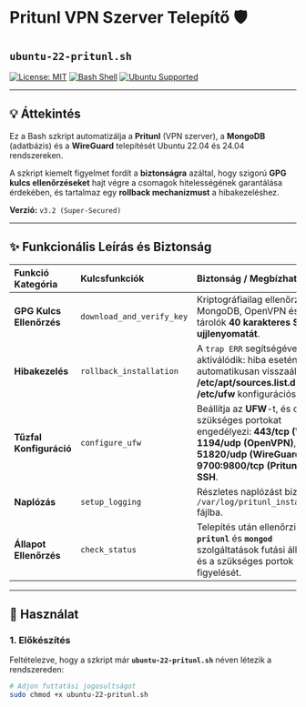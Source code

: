 # Pritunl VPN Szerver Telepítő 🛡️

## `ubuntu-22-pritunl.sh`

[![License: MIT](https://img.shields.io/badge/License-MIT-yellow.svg)](https://opensource.org/licenses/MIT)
[![Bash Shell](https://img.shields.io/badge/Shell-Bash-blue.svg)](https://www.gnu.org/software/bash/)
[![Ubuntu Supported](https://img.shields.io/badge/Ubuntu-22.04%20%7C%2024.04-orange)](https://ubuntu.com/)

---

## 💡 Áttekintés

Ez a Bash szkript automatizálja a **Pritunl** (VPN szerver), a **MongoDB** (adatbázis) és a **WireGuard** telepítését Ubuntu 22.04 és 24.04 rendszereken.

A szkript kiemelt figyelmet fordít a **biztonságra** azáltal, hogy szigorú **GPG kulcs ellenőrzéseket** hajt végre a csomagok hitelességének garantálása érdekében, és tartalmaz egy **rollback mechanizmust** a hibakezeléshez.

**Verzió:** `v3.2 (Super-Secured)`

---

## ✨ Funkcionális Leírás és Biztonság

| Funkció Kategória | Kulcsfunkciók | Biztonság / Megbízhatóság |
| :--- | :--- | :--- |
| **GPG Kulcs Ellenőrzés** | `download_and_verify_key` | Kriptográfiailag ellenőrzi a MongoDB, OpenVPN és Pritunl tárolók **40 karakteres SHA ujjlenyomatát**. |
| **Hibakezelés** | `rollback_installation` | A `trap ERR` segítségével aktiválódik: hiba esetén automatikusan visszaállítja az **/etc/apt/sources.list.d** és **/etc/ufw** konfigurációs fájlokat. |
| **Tűzfal Konfiguráció** | `configure_ufw` | Beállítja az **UFW**-t, és csak a szükséges portokat engedélyezi: **443/tcp (WebUI)**, **1194/udp (OpenVPN)**, **51820/udp (WireGuard)**, **9700:9800/tcp (Pritunl)** és **SSH**. |
| **Naplózás** | `setup_logging` | Részletes naplózást biztosít a `/var/log/pritunl_install_*.log` fájlba. |
| **Állapot Ellenőrzés** | `check_status` | Telepítés után ellenőrzi a **`pritunl`** és **`mongod`** szolgáltatások futási állapotát és a szükséges portok figyelését. |

---

## 🚀 Használat

### 1. Előkészítés

Feltételezve, hogy a szkript már **`ubuntu-22-pritunl.sh`** néven létezik a rendszereden:

```bash
# Adjon futtatási jogosultságot
sudo chmod +x ubuntu-22-pritunl.sh
